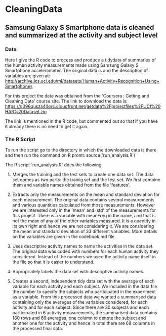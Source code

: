CleaningData
============

## Samsung Galaxy S Smartphone data is cleaned and summarized at the activity and subject level


### Data

Here I give the R code to process and produce a tidydata of summaries of the human activity measurements made using
Samsung Galaxy S Smartphone accelerometer. The original data is and the description of variables are given
at: http://archive.ics.uci.edu/ml/datasets/Human+Activity+Recognition+Using+Smartphones 

For this project the data was obtained from the 'Coursera : Getting and Cleaning Data' course site.
The link to download the data is:
 https://d396qusza40orc.cloudfront.net/getdata%2Fprojectfiles%2FUCI%20HAR%20Dataset.zip 
 
The link is mentioned in the R code, but commented out so that if you have it already there is no need to get it again. 

### The R Script

To run the script go to the directory in which the downloaded data is there and then run the command on R promt:
      source('run_analysis.R')

 The R script  'run_analysis.R' does the following. 

1. Merges the training and the test sets to create one data set. The data set comes as two parts: the trainig set and
   the test set. We first combine them and variable names obtained from the file 'features'.

2. Extracts only the measurements on the mean and standard deviation for each measurement. The original data contains    several measurements and various quantities calculated from those measurements. However we are interested only in
   the 'mean' and 'std' of the measurements for this project.  There is a variable with meanFreq in the name, and       that is not the mean of any of the other variables measured. It is a quantity in its own right and hence we are      not considering it. We are considering the mean and standard deviation of 33 different variables. More details on    the variables are given in the codebook.md file.


3. Uses descriptive activity names to name the activities in the data set. The original data was coded with numbers     for each human activity they considered. Instead of the numbers we used the activity name itself in the file so      that it is easier to understand.

4. Appropriately labels the data set with descriptive activity names. 

5. Creates a second, independent tidy data set with the average of each variable for each activity and each subject.    We included in the data file the number to specify the subjects who participated in the experiment as a variable.    From this processed data we wanted a summarised data containing only the averages of the variables considered, for    each activity and for each subject. Since there are 30 subjects and each participated in 6 activity measurements,    the summarised data contains 180 rows and 66 averages, one column to denote the subject and another one for the      activity and hence in total there are 68 columns in the processed final data.
